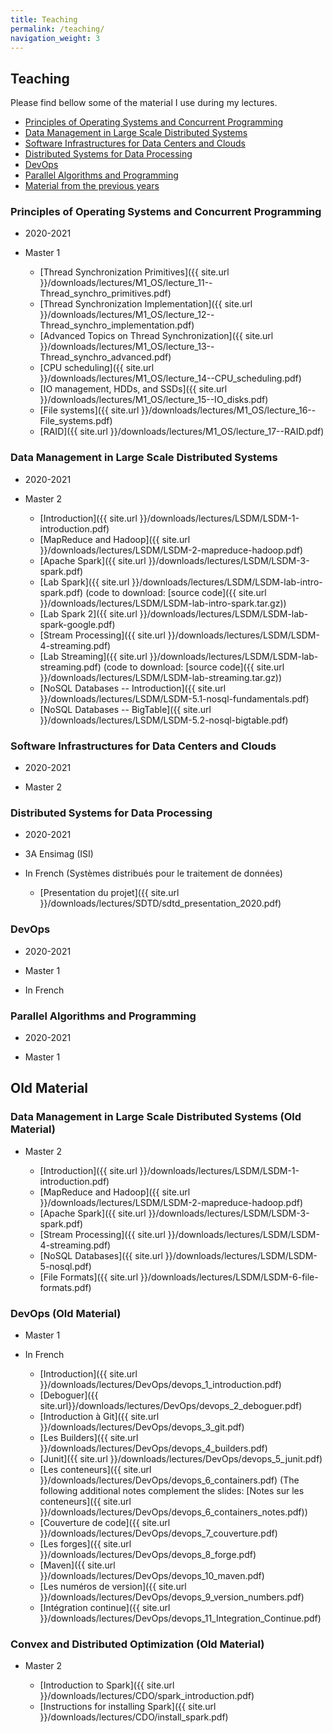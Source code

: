 ```yaml
---
title: Teaching
permalink: /teaching/
navigation_weight: 3
---
```


## Teaching

Please find bellow some of the material I use during my lectures.

- [Principles of Operating Systems and Concurrent
  Programming](#principles-of-operating-systems-and-concurrent-programming)
- [Data Management in Large Scale Distributed Systems](#data-management-in-large-scale-distributed-systems)
- [Software Infrastructures for Data Centers and Clouds](#software-infrastructures-for-data-centers-and-clouds)
- [Distributed Systems for Data
  Processing](#distributed-systems-for-data-processing)
- [DevOps](#devops)
- [Parallel Algorithms and
  Programming](#parallel-algorithms-and-programming)
- [Material from the previous years](#old-material)

### Principles of Operating Systems and Concurrent Programming

- 2020-2021
- Master 1

  - [Thread Synchronization Primitives]({{ site.url }}/downloads/lectures/M1_OS/lecture_11--Thread_synchro_primitives.pdf)
  - [Thread Synchronization Implementation]({{ site.url }}/downloads/lectures/M1_OS/lecture_12--Thread_synchro_implementation.pdf)
  - [Advanced Topics on Thread Synchronization]({{ site.url }}/downloads/lectures/M1_OS/lecture_13--Thread_synchro_advanced.pdf)
  - [CPU scheduling]({{ site.url }}/downloads/lectures/M1_OS/lecture_14--CPU_scheduling.pdf)
  - [IO management, HDDs, and SSDs]({{ site.url }}/downloads/lectures/M1_OS/lecture_15--IO_disks.pdf)
  - [File systems]({{ site.url }}/downloads/lectures/M1_OS/lecture_16--File_systems.pdf)
  - [RAID]({{ site.url }}/downloads/lectures/M1_OS/lecture_17--RAID.pdf)


### Data Management in Large Scale Distributed Systems

- 2020-2021
- Master 2

  - [Introduction]({{ site.url }}/downloads/lectures/LSDM/LSDM-1-introduction.pdf)
  - [MapReduce and Hadoop]({{ site.url }}/downloads/lectures/LSDM/LSDM-2-mapreduce-hadoop.pdf)
  - [Apache Spark]({{ site.url }}/downloads/lectures/LSDM/LSDM-3-spark.pdf)
  <!-- - [Installing Spark]({{ site.url }}/downloads/lectures/LSDM/LSDM-install-spark.pdf) -->
  - [Lab Spark]({{ site.url
    }}/downloads/lectures/LSDM/LSDM-lab-intro-spark.pdf) (code to
    download: [source code]({{ site.url
    }}/downloads/lectures/LSDM/LSDM-lab-intro-spark.tar.gz))
  - [Lab Spark 2]({{ site.url
    }}/downloads/lectures/LSDM/LSDM-lab-spark-google.pdf)
  - [Stream Processing]({{ site.url
    }}/downloads/lectures/LSDM/LSDM-4-streaming.pdf)
  - [Lab Streaming]({{ site.url
    }}/downloads/lectures/LSDM/LSDM-lab-streaming.pdf) (code to
    download: [source code]({{ site.url
    }}/downloads/lectures/LSDM/LSDM-lab-streaming.tar.gz))
  - [NoSQL Databases -- Introduction]({{ site.url
    }}/downloads/lectures/LSDM/LSDM-5.1-nosql-fundamentals.pdf)
  - [NoSQL Databases -- BigTable]({{ site.url
    }}/downloads/lectures/LSDM/LSDM-5.2-nosql-bigtable.pdf)


  <!-- - [NoSQL Databases]({{ site.url -->
  <!--   }}/downloads/lectures/LSDM/LSDM-5-nosql.pdf) -->
  <!-- - [Lab Neo4j]({{ site.url -->
  <!--   }}/downloads/lectures/LSDM/LSDM-lab-intro-neo4j.pdf) -->
  <!-- - [File Formats]({{ site.url -->
  <!--   }}/downloads/lectures/LSDM/LSDM-6-file-formats.pdf) -->

  <!-- - [Instructions: Submitting your lab]({{ site.url -->
  <!--   }}/downloads/lectures/LSDM/LSDM-lab_submission_instructions.html) -->


### Software Infrastructures for Data Centers and Clouds

- 2020-2021
- Master 2

  <!-- - [About Failures in the Cloud]({{ site.url }}/downloads/lectures/SI4DCC/failures_in_cloud.pdf) -->


### Distributed Systems for Data Processing

- 2020-2021
- 3A Ensimag (ISI)
- In French (Systèmes distribués pour le traitement de données)

  - [Presentation du projet]({{ site.url }}/downloads/lectures/SDTD/sdtd_presentation_2020.pdf)

### DevOps

- 2020-2021
- Master 1
- In French

    <!-- - [Introduction]({{ site.url }}/downloads/lectures/DevOps/devops_1_introduction.pdf) -->
    <!-- - [Deboguer]({{ site.url}}/downloads/lectures/DevOps/devops_2_deboguer.pdf) -->
    <!-- - [Introduction à Git]({{ site.url }}/downloads/lectures/DevOps/devops_3_git.pdf) -->
    <!-- - [Les Builders]({{ site.url }}/downloads/lectures/DevOps/devops_4_builders.pdf) -->
    <!-- - [Junit]({{ site.url }}/downloads/lectures/DevOps/devops_5_junit.pdf) -->
    <!-- - [Les conteneurs]({{ site.url }}/downloads/lectures/DevOps/devops_6_containers.pdf) (The following additional notes complement the slides: [Notes sur les conteneurs]({{ site.url }}/downloads/lectures/DevOps/devops_6_containers_notes.pdf)) -->
    <!-- - [Couverture de code]({{ site.url }}/downloads/lectures/DevOps/devops_7_couverture.pdf) -->
    <!-- - [Les forges]({{ site.url }}/downloads/lectures/DevOps/devops_8_forge.pdf) -->
    <!-- - [Maven]({{ site.url }}/downloads/lectures/DevOps/devops_10_maven.pdf) -->
    <!-- - [Les numéros de version]({{ site.url }}/downloads/lectures/DevOps/devops_9_version_numbers.pdf) -->
    <!-- - [Intégration continue]({{ site.url }}/downloads/lectures/DevOps/devops_11_Integration_Continue.pdf) -->


### Parallel Algorithms and Programming

- 2020-2021
- Master 1

    <!-- - [Introduction]({{ site.url -->
    <!--   }}/downloads/lectures/PAP/pap_1_introduction.pdf) -->
    <!-- - [Architecture, programming and communication models]({{ site.url -->
    <!--   }}/downloads/lectures/PAP/pap_2_models.pdf) -->
    <!-- - [Shared-memory algorithms]({{ site.url -->
    <!--   }}/downloads/lectures/PAP/pap_3_shared_memory_algos.pdf) -->
    <!-- - [OpenMP]({{ site.url -->
    <!--   }}/downloads/lectures/PAP/pap_4_openmp.pdf) -->
    <!-- - [Collective operations]({{ site.url -->
    <!--   }}/downloads/lectures/PAP/pap_5_mp_collectives.pdf) -->
    <!-- - [Introduction to MPI]({{ site.url }}/downloads/lectures/PAP/pap_6_mpi.pdf) -->
    <!-- <\!-- - [Interconnection networks]({{ site.url }}/downloads/lectures/PAP/pap_7_networks.pdf) -\-> -->
    <!-- - [Distributed-memory algorithms]({{ site.url }}/downloads/lectures/PAP/pap_8_dist_memory_algos.pdf) -->


<!-- - [Fault tolerance for Parallel Applications]({{ site.url }}/downloads/lectures/PAP/pap_10_ft.pdf) -->

## Old Material


### Data Management in Large Scale Distributed Systems (Old Material)

- Master 2

  - [Introduction]({{ site.url }}/downloads/lectures/LSDM/LSDM-1-introduction.pdf)
  - [MapReduce and Hadoop]({{ site.url }}/downloads/lectures/LSDM/LSDM-2-mapreduce-hadoop.pdf)
  - [Apache Spark]({{ site.url }}/downloads/lectures/LSDM/LSDM-3-spark.pdf)
  - [Stream Processing]({{ site.url
    }}/downloads/lectures/LSDM/LSDM-4-streaming.pdf)
  - [NoSQL Databases]({{ site.url
    }}/downloads/lectures/LSDM/LSDM-5-nosql.pdf)
  - [File Formats]({{ site.url
    }}/downloads/lectures/LSDM/LSDM-6-file-formats.pdf)



### DevOps (Old Material)

- Master 1
- In French

    - [Introduction]({{ site.url }}/downloads/lectures/DevOps/devops_1_introduction.pdf)
    - [Deboguer]({{ site.url}}/downloads/lectures/DevOps/devops_2_deboguer.pdf)
    - [Introduction à Git]({{ site.url }}/downloads/lectures/DevOps/devops_3_git.pdf)
    - [Les Builders]({{ site.url }}/downloads/lectures/DevOps/devops_4_builders.pdf)
    - [Junit]({{ site.url }}/downloads/lectures/DevOps/devops_5_junit.pdf)
    - [Les conteneurs]({{ site.url }}/downloads/lectures/DevOps/devops_6_containers.pdf) (The following additional notes complement the slides: [Notes sur les conteneurs]({{ site.url }}/downloads/lectures/DevOps/devops_6_containers_notes.pdf))
    - [Couverture de code]({{ site.url }}/downloads/lectures/DevOps/devops_7_couverture.pdf)
    - [Les forges]({{ site.url }}/downloads/lectures/DevOps/devops_8_forge.pdf)
    - [Maven]({{ site.url }}/downloads/lectures/DevOps/devops_10_maven.pdf)
    - [Les numéros de version]({{ site.url }}/downloads/lectures/DevOps/devops_9_version_numbers.pdf)
    - [Intégration continue]({{ site.url }}/downloads/lectures/DevOps/devops_11_Integration_Continue.pdf)

    

### Convex and Distributed Optimization (Old Material)

- Master 2

  - [Introduction to Spark]({{ site.url
    }}/downloads/lectures/CDO/spark_introduction.pdf)
  - [Instructions for installing Spark]({{ site.url }}/downloads/lectures/CDO/install_spark.pdf)


